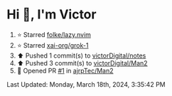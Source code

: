 <h1>Hi 👋, I'm Victor </h1>

<!--RECENT_ACTIVITY:start-->
1. ⭐ Starred [folke/lazy.nvim](https://github.com/folke/lazy.nvim)<br>
2. ⭐ Starred [xai-org/grok-1](https://github.com/xai-org/grok-1)<br>
3. ⬆️ Pushed 1 commit(s) to [victorDigital/notes](https://github.com/victorDigital/notes)<br>
4. ⬆️ Pushed 3 commit(s) to [victorDigital/Man2](https://github.com/victorDigital/Man2)<br>
5. 💪 Opened PR [#1](https://github.com/ajrpTec/Man2/pull/1) in [ajrpTec/Man2](https://github.com/ajrpTec/Man2)<br>
<!--RECENT_ACTIVITY:end-->

<!--RECENT_ACTIVITY:last_update-->
Last Updated: Monday, March 18th, 2024, 3:35:42 PM
<!--RECENT_ACTIVITY:last_update_end-->
